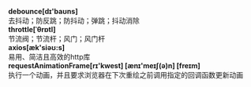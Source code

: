 **debounce[dɪ'baʊns]**  
去抖动；防反跳；防抖动；弹跳；抖动消除  
**throttle[ˈθrɒtl]**  
节流阀；节流杆；风门；风门杆  
**axios[æk'siəʊ:s]**  
易用、简洁且高效的http库  
**requestAnimationFrame[rɪ'kwest] [ænɪ'meɪʃ(ə)n] [freɪm]**  
执行一个动画，并且要求浏览器在下次重绘之前调用指定的回调函数更新动画
